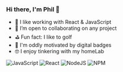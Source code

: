### Hi there, I'm Phil 👋

- 📅 I like working with React & JavaScript
- 👥 I’m open to collaborating on any project
- ⛳ Fun fact: I like to golf
- 🥇 I'm oddly motivated by digital badges
- 🤓 I enjoy tinkering with my homeLab 


![JavaScript](https://img.shields.io/badge/javascript-%23323330.svg?style=for-the-badge&logo=javascript&logoColor=%23F7DF1E)
![React](https://img.shields.io/badge/react-%2320232a.svg?style=for-the-badge&logo=react&logoColor=%2361DAFB)
![NodeJS](https://img.shields.io/badge/node.js-6DA55F?style=for-the-badge&logo=node.js&logoColor=white)
![NPM](https://img.shields.io/badge/NPM-%23000000.svg?style=for-the-badge&logo=npm&logoColor=white)

